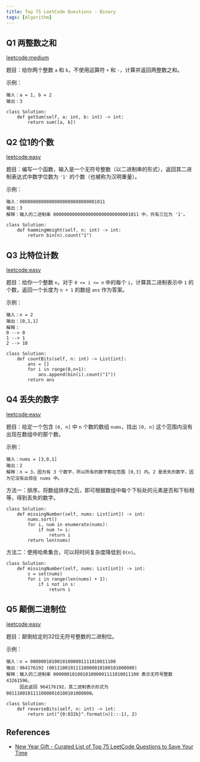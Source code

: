 ```yaml
---
title: Top 75 LeetCode Questions - Binary
tags: [Algorithm]
---
```


## Q1 两整数之和
[leetcode:medium](https://leetcode-cn.com/problems/sum-of-two-integers/)

题目：给你两个整数 `a` 和 `b`，不使用运算符 `+` 和 `-`，计算并返回两整数之和。

示例：
```
输入：a = 1, b = 2
输出：3
```

```
class Solution:
    def getSum(self, a: int, b: int) -> int:
        return sum([a, b])
```

## Q2 位1的个数
[leetcode:easy](https://leetcode-cn.com/problems/number-of-1-bits/)

题目：编写一个函数，输入是一个无符号整数（以二进制串的形式），返回其二进制表达式中数字位数为 `'1'` 的个数（也被称为汉明重量）。

示例：
```
输入：00000000000000000000000000001011
输出：3
解释：输入的二进制串 00000000000000000000000000001011 中，共有三位为 '1'。
```

```
class Solution:
    def hammingWeight(self, n: int) -> int:
        return bin(n).count("1")
```

## Q3 比特位计数
[leetcode:easy](https://leetcode-cn.com/problems/counting-bits/)

题目：给你一个整数 `n`，对于 `0 <= i <= n` 中的每个 `i`，计算其二进制表示中 `1` 的个数，返回一个长度为 `n + 1` 的数组 `ans` 作为答案。

示例：
```
输入：n = 2
输出：[0,1,1]
解释：
0 --> 0
1 --> 1
2 --> 10
```

```
class Solution:
    def countBits(self, n: int) -> List[int]:
        ans = []
        for i in range(0,n+1):
            ans.append(bin(i).count("1"))
        return ans
```

## Q4 丢失的数字
[leetcode:easy](https://leetcode-cn.com/problems/missing-number/)

题目：给定一个包含 `[0, n]` 中 `n` 个数的数组 `nums`，找出 `[0, n]` 这个范围内没有出现在数组中的那个数。

示例：
```
输入：nums = [3,0,1]
输出：2
解释：n = 3，因为有 3 个数字，所以所有的数字都在范围 [0,3] 内。2 是丢失的数字，因为它没有出现在 nums 中。
```

方法一：排序。将数组排序之后，即可根据数组中每个下标处的元素是否和下标相等，得到丢失的数字。
```
class Solution:
    def missingNumber(self, nums: List[int]) -> int:
        nums.sort()
        for i, num in enumerate(nums):
            if num != i:
                return i
        return len(nums)
```

方法二：使用哈希集合，可以将时间复杂度降低到 `O(n)`。
```
class Solution:
    def missingNumber(self, nums: List[int]) -> int:
        s = set(nums)
        for i in range(len(nums) + 1):
            if i not in s:
                return i
```

## Q5 颠倒二进制位
[leetcode:easy](https://leetcode-cn.com/problems/reverse-bits/)

题目：颠倒给定的32位无符号整数的二进制位。

示例：
```
输入：n = 00000010100101000001111010011100
输出：964176192 (00111001011110000010100101000000)
解释：输入的二进制串 00000010100101000001111010011100 表示无符号整数 43261596，
     因此返回 964176192，其二进制表示形式为 00111001011110000010100101000000。
```

```
class Solution:
    def reverseBits(self, n: int) -> int:
        return int("{0:032b}".format(n)[::-1], 2)
```

## References
- [New Year Gift - Curated List of Top 75 LeetCode Questions to Save Your Time](https://www.teamblind.com/post/New-Year-Gift---Curated-List-of-Top-75-LeetCode-Questions-to-Save-Your-Time-OaM1orEU)
